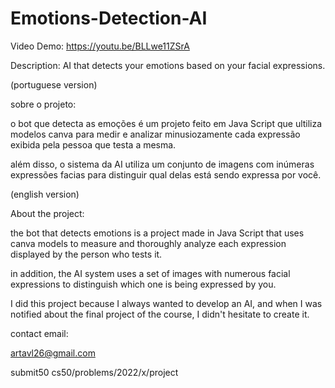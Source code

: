 # Emotions-Detection-AI

Video Demo: https://youtu.be/BLLwe11ZSrA

Description: AI that detects your emotions based on
 your facial expressions.

(portuguese version)

sobre o projeto:

o bot que detecta as emoções é um projeto feito em Java Script que ultiliza modelos canva para medir e analizar minusiozamente cada expressão exibida pela pessoa que testa  a mesma.

além disso, o sistema da AI utiliza um conjunto de imagens com inúmeras expressões facias para distinguir qual delas está sendo expressa por você.

(english version)

About the project:

the bot that detects emotions is a project made in Java Script that uses canva models to measure and thoroughly analyze each expression displayed by the person who tests it.

in addition, the AI system uses a set of images with numerous facial expressions to distinguish which one is being expressed by you.

I did this project because I always wanted to develop an AI, and when I was notified about the final project of the course, I didn't hesitate to create it.


contact email:

artavl26@gmail.com

submit50 cs50/problems/2022/x/project
